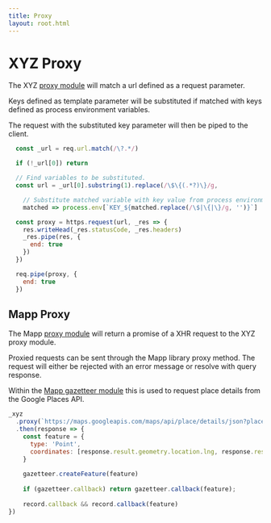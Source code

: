 ```yaml
---
title: Proxy
layout: root.html
---
```


# XYZ Proxy

The XYZ [proxy module](https://github.com/GEOLYTIX/xyz/blob/development/mod/proxy.js) will match a url defined as a request parameter.

Keys defined as template parameter will be substituted if matched with keys defined as process environment variables.

The request with the substituted key parameter will then be piped to the client.

```js
  const _url = req.url.match(/\?.*/)

  if (!_url[0]) return

  // Find variables to be substituted.
  const url = _url[0].substring(1).replace(/\$\{(.*?)\}/g,

    // Substitute matched variable with key value from process environment.
    matched => process.env[`KEY_${matched.replace(/\$|\{|\}/g, '')}`] || matched)

  const proxy = https.request(url, _res => {
    res.writeHead(_res.statusCode, _res.headers)
    _res.pipe(res, {
      end: true
    })
  })

  req.pipe(proxy, {
    end: true
  })
```

## Mapp Proxy

The Mapp [proxy module](https://github.com/GEOLYTIX/xyz/blob/development/lib/proxy.mjs) will return a promise of a XHR request to the XYZ proxy module.

Proxied requests can be sent through the Mapp library proxy method. The request will either be rejected with an error message or resolve with query response.

Within the [Mapp gazetteer module](https://github.com/GEOLYTIX/xyz/blob/development/lib/gazetteer.mjs) this is used to request place details from the Google Places API.

```js
_xyz
  .proxy(`https://maps.googleapis.com/maps/api/place/details/json?placeid=${record.id}&\${GOOGLE}`)
  .then(response => {
    const feature = {
      type: 'Point',
      coordinates: [response.result.geometry.location.lng, response.result.geometry.location.lat]
    }
    
    gazetteer.createFeature(feature)
    
    if (gazetteer.callback) return gazetteer.callback(feature);
    
    record.callback && record.callback(feature)
})
```